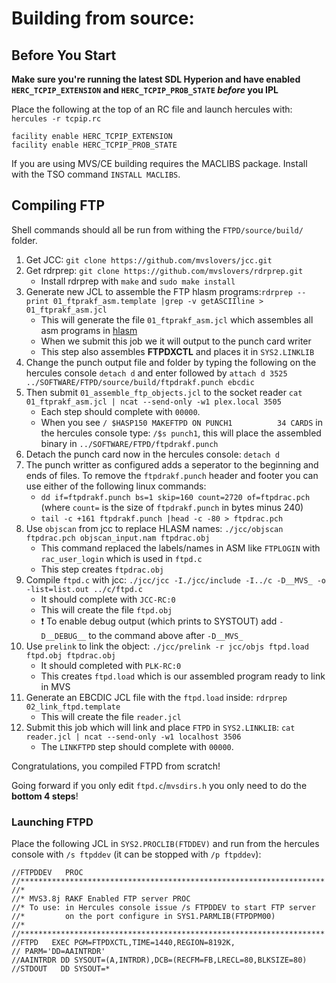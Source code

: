 # Building from source:

## Before You Start

**Make sure you're running the latest SDL Hyperion and have enabled `HERC_TCPIP_EXTENSION` and `HERC_TCPIP_PROB_STATE` *before* you IPL**

Place the following at the top of an RC file and launch hercules with: `hercules -r tcpip.rc`

```
facility enable HERC_TCPIP_EXTENSION
facility enable HERC_TCPIP_PROB_STATE
```

If you are using MVS/CE building requires the MACLIBS package. Install with the TSO command `INSTALL MACLIBS`.

## Compiling FTP

Shell commands should all be run from withing the `FTPD/source/build/` folder.

1) Get JCC: `git clone https://github.com/mvslovers/jcc.git`
2) Get rdrprep: `git clone https://github.com/mvslovers/rdrprep.git`
    - Install rdrprep with `make` and `sudo make install`
3) Generate new JCL to assemble the FTP hlasm programs:`rdrprep --print 01_ftprakf_asm.template |grep -v getASCIIline > 01_ftprakf_asm.jcl`
    - This will generate the file `01_ftprakf_asm.jcl` which assembles all asm programs in [hlasm](../hlasm)
    - When we submit this job we it will output to the punch card writer
    - This step also assembles **FTPDXCTL** and places it in `SYS2.LINKLIB`
4) Change the punch output file and folder by typing the following on the hercules console `detach d` and enter followed by `attach d 3525 ../SOFTWARE/FTPD/source/build/ftpdrakf.punch ebcdic`
5) Then submit `01_assemble_ftp_objects.jcl` to the socket reader `cat 01_ftprakf_asm.jcl | ncat --send-only -w1 plex.local 3505`
    - Each step should complete with `00000`.
    - When you see `/ $HASP150 MAKEFTPD ON PUNCH1          34 CARDS` in the hercules console type: `/$s punch1`, this will place the assembled binary in `../SOFTWARE/FTPD/ftpdrakf.punch`
6) Detach the punch card now in the hercules console: `detach d`
7) The punch writter as configured adds a seperator to the beginning and ends of files. To remove the `ftpdrakf.punch` header and footer you can use either of the following linux commands:
    - `dd if=ftpdrakf.punch bs=1 skip=160 count=2720 of=ftpdrac.pch` (where `count=` is the size of `ftpdrakf.punch` in bytes minus 240)
    - `tail -c +161 ftpdrakf.punch |head -c -80 > ftpdrac.pch`
8) Use `objscan` from jcc to replace HLASM names: `./jcc/objscan ftpdrac.pch objscan_input.nam ftpdrac.obj`
    - This command replaced the labels/names in ASM like `FTPLOGIN` with `rac_user_login` which is used in `ftpd.c`
    - This step creates `ftpdrac.obj`
9) Compile `ftpd.c` with jcc: `./jcc/jcc -I./jcc/include -I../c -D__MVS_ -o -list=list.out ../c/ftpd.c`
    - It should complete with `JCC-RC:0`
    - This will create the file `ftpd.obj`
    - :exclamation: To enable debug output (which prints to SYSTOUT) add `-D__DEBUG__` to the command above after `-D__MVS_`
10) Use `prelink` to link the object: `./jcc/prelink -r jcc/objs ftpd.load ftpd.obj ftpdrac.obj`
    - It should completed with `PLK-RC:0`
    - This creates `ftpd.load` which is our assembled program ready to link in MVS
11) Generate an EBCDIC JCL file with the `ftpd.load` inside: `rdrprep 02_link_ftpd.template`
    - This will create the file `reader.jcl`
12) Submit this job which will link and place `FTPD` in `SYS2.LINKLIB`: `cat reader.jcl | ncat --send-only -w1 localhost 3506`
    - The `LINKFTPD` step should complete with `00000`.

Congratulations, you compiled FTPD from scratch!

Going forward if you only edit `ftpd.c`/`mvsdirs.h` you only need to do the **bottom 4 steps**!

### Launching FTPD

Place the following JCL in `SYS2.PROCLIB(FTDDEV)` and run from the hercules console with `/s ftpddev` (it can be stopped with `/p ftpddev`):

```jcl
//FTPDDEV   PROC
//********************************************************************
//*
//* MVS3.8j RAKF Enabled FTP server PROC
//* To use: in Hercules console issue /s FTPDDEV to start FTP server
//*         on the port configure in SYS1.PARMLIB(FTPDPM00)
//*
//********************************************************************
//FTPD   EXEC PGM=FTPDXCTL,TIME=1440,REGION=8192K,
// PARM='DD=AAINTRDR'
//AAINTRDR DD SYSOUT=(A,INTRDR),DCB=(RECFM=FB,LRECL=80,BLKSIZE=80)
//STDOUT   DD SYSOUT=*
```
